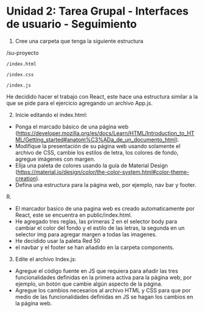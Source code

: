# Unidad 2: Tarea Grupal - Interfaces de usuario - Seguimiento

1. Cree una carpeta que tenga la siguiente estructura

  /su-proyecto

  	/index.html

    /index.css

    /index.js

He decidido hacer el trabajo con React, este hace una estructura similar a la que se pide para el ejercicio agregando un archivo App.js.

2. Inicie editando el index.html:

- Ponga el marcado básico de una página web (https://developer.mozilla.org/es/docs/Learn/HTML/Introduction_to_HTML/Getting_started#anatom%C3%ADa_de_un_documento_html).
- Modifique la presentación de su página web usando solamente el archivo de CSS, cambie los estilos de letra, los colores de fondo, agregue imágenes con margen.
- Elija una paleta de colores usando la guía de Material Design (https://material.io/design/color/the-color-system.html#color-theme-creation). 
- Defina una estructura para la página web, por ejemplo, nav bar y footer.

R.

- El marcador basico de una pagina web es creado automaticamente por React, este se encuentra en public/index.html.
- He agregado tres reglas, las primeras 2 en el selector body para cambiar el color del fondo y el estilo de las letras, la segunda en un selector img para agregar margen a todas las imagenes.
- He decidido usar la paleta Red 50
- el navbar y el footer se han añadido en la carpeta components.

3. Edite el archivo Index.js:

- Agregue el código fuente en JS que requiera para añadir las tres funcionalidades definidas en la primera activa para la página web, por ejemplo, un botón que cambie algún aspecto de la página.
- Agregue los cambios necesarios al archivo HTML y CSS para que por medio de las funcionalidades definidas en JS se hagan los cambios en la página web.
